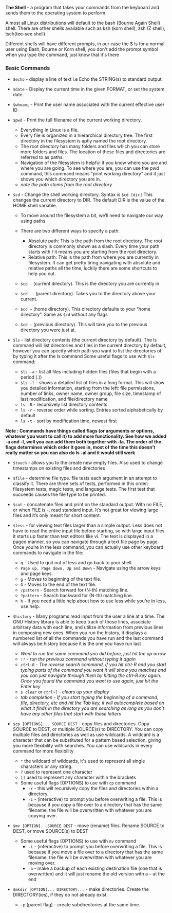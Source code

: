 **The Shell** - a program that takes your commands from the keyboard and sends them to the operating system to perform

Almost all Linux distributions will default to the bash (Bourne Again Shell) shell. There are other shells available such as ksh (korn shell), zsh (Z shell), tsch(tee-see shell)

Different shells will have different prompts, in our case the $ is for a normal user using Bash, Bourne or Korn shell, you don't add the prompt symbol when you type the command, just know that it's there

### Basic Commands

- `$echo` - display a line of text i.e Echo the STRING(s) to standard output.

- `$date` - Display the current time in the given FORMAT, or set the system date.

- `$whoami` - Print  the  user  name  associated  with the current effective user ID

- `$pwd` - Print the full filename of the current working directory.
  * Everything in Linux is a file. 
  * Every file is organized in a hierarchical directory tree. The first directory in the filesystem is aptly named the root directory. 
  * The root directory has many folders and files which you can store more folders and files. The location of these files and directories are referred to as paths.
  * Navigation of the filesystem is helpful if you know where you are and where you are going. To see where you are, you can use the pwd command, this command means “print working directory” and it just shows you which directory you are in.
  * *note the path stems from the root directory*

- `$cd` - Change the shell working directory. Syntax is `$cd [dir]`  This changes the current directory to DIR.  The default DIR is the value of the HOME shell variable.
  * To move around the filesystem a bit, we’ll need to navigate our way using paths
  * There are two different ways to specify a path:
     * Absolute path: This is the path from the root directory. The root directory is commonly shown as a slash. Every time your path starts with / it means you are starting from the root directory.
     * Relative path: This is the path from where you are currently in filesystem.
It can get pretty tiring navigating with absolute and relative paths all the time, luckily there are some shortcuts to help you out.

  * `$cd .` (current directory). This is the directory you are currently in.
  * `$cd ..` (parent directory). Takes you to the directory above your current.
  * `$cd ~` (home directory). This directory defaults to your “home directory”. Same as `$cd` without any flags
  * `$cd -` (previous directory). This will take you to the previous directory you were just at.

- `$ls` - list directory contents (the current directory by default). The ls command will list directories and files in the current directory by default, however you can specify which path you want to list the directories of by typing it after the ls command
Some useful flags to use with `$ls` command:
  * `$ls -a` - list all files including hidden files (files that begin with a period (.)) 
  * `$ls -l` - shows a detailed list of files in a long format. This will show you detailed information, starting from the left: file permissions, number of links, owner name, owner group, file size, timestamp of last modification, and file/directory name
  * `ls -R` - recursively list directory contents
  * `ls -r` - reverse order while sorting. Entries sorted alphabetically by default
  * `ls -t` - sort by modification time, newest first

**Note : Commands have things called flags (or arguments or options, whatever you want to call it) to add more functionality. See how we added -a and -l, well you can add them both together with -la. The order of the flags determines which order it goes in, most of the time this doesn’t really matter so you can also do ls -al and it would still work**

- `$touch` - allows you to the create new empty files. Also used to change timestamps on existing files and directories

- `$file` - determine file type. file tests each argument in an attempt to classify it. There are three sets of tests, performed in this order: filesystem tests, magic tests, and language tests. The first test that succeeds causes the file type to be printed.

- `$cat` - concatenate files and print on the standard output. With no FILE, or when FILE is -, read standard input.
It’s not great for viewing large files and it’s only meant for short content.

- `$less` - for viewing text files larger than a simple output. Less  does  not  have to read the entire input file before starting, so with large input files it starts up faster than text editors  like vi.
The text is displayed in a paged manner, so you can navigate through a text file page by page
Once you’re in the less command, you can actually use other keyboard commands to navigate in the file:
  * `q` - Used to quit out of less and go back to your shell.
  * `Page up, Page down, Up and Down` - Navigate using the arrow keys and page keys.
  * `g` - Moves to beginning of the text file.
  * `G` - Moves to the end of the text file.
  * `/pattern` - Search forward for (N-th) matching line.
  * `?pattern` - Search backward for (N-th) matching line.
  * `h` - If you need a little help about how to use less while you’re in less, use help.

- `$history` - Many programs read input from the user a line at a time. The GNU History library is able to keep track of those lines, associate arbitrary data with each line, and utilize information  from  previous  lines  in composing new ones.
When you run the history, it displays a numbered list of all the commands you have run and the last command will always be history because it is the one you have run last
  * *Want to run the same command you did before, just hit the up arrow.*
  * *`!!` - run the previous command without typing it again*
  * *`ctrl-R` - The reverse search command, if you hit ctrl-R and you start typing parts of the command you want it will show you matches and you can just navigate through them by hitting the ctrl-R key again. Once you found the command you want to use again, just hit the Enter key*
  * *`$ clear` or `ctrl+l` - clears up your display*
  * *tab completion - If you start typing the beginning of a command, file, directory, etc and hit the Tab key, it will autocomplete based on what it finds in the directory you are searching as long as you don’t have any other files that start with those letters*

- `$cp [OPTIONS]... SOURCE DEST` - copy files and directories. Copy SOURCE to DEST, or multiple SOURCE(s) to DIRECTORY.
You can copy multiple files and directories as well as use wildcards. A wildcard is a character that can be substituted for a pattern based selection, giving you more flexibility with searches. You can use wildcards in every command for more flexibility
  - `*` the wildcard of wildcards, it's used to represent all single characters or any string.
  - `?` used to represent one character
  - `[]` used to represent any character within the brackets
  * Some useful flags (OPTIONS) to use with `cp` command
    * `-r` - this will recursively copy the files and directories within a directory.
    * `-i` - (interactive) to prompt you before overwriting a file. This is because if you copy a file over to a directory that has the same filename, the file will be overwritten with whatever you are copying over.

- `$mv [OPTION]...SOURCE DEST` - move (rename) files. Rename SOURCE to DEST, or move SOURCE(s) to DEST 
  * Some useful flags (OPTIONS) to use with `mv` command
    * `-i` - (interactive) to prompt you before overwriting a file. This is because if you move a file over to a directory that has the same filename, the file will be overwritten with whatever you are moving over.
    * `-b` - make a backup of each existing destination file (one that is overwritten) and it will just rename the old version with a `~` at the end

- `$mkdir [OPTION]... DIRECTORY...` - make directories. Create the DIRECTORY(ies), if they do not already exist.
  * `-p` (parent flag) - create subdirectories at the same time.